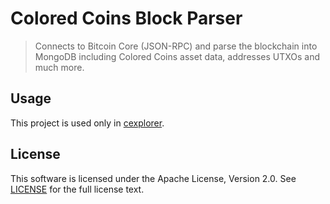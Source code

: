 # Colored Coins Block Parser

> Connects to Bitcoin Core (JSON-RPC) and parse the blockchain into MongoDB including Colored Coins
asset data, addresses UTXOs and much more.

## Usage

This project is used only in [cexplorer](https://github.com/inbitcoin/cexplorer).

## License

This software is licensed under the Apache License, Version 2.0.
See [LICENSE](LICENSE) for the full license text.
